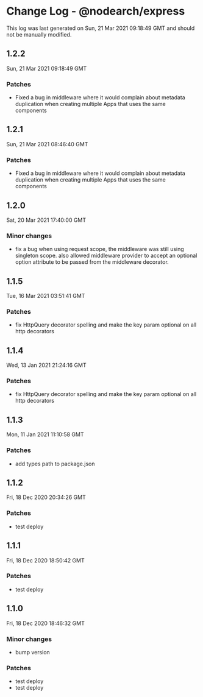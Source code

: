 # Change Log - @nodearch/express

This log was last generated on Sun, 21 Mar 2021 09:18:49 GMT and should not be manually modified.

## 1.2.2
Sun, 21 Mar 2021 09:18:49 GMT

### Patches

- Fixed a bug in middleware where it would complain about metadata duplication when creating multiple Apps that uses the same components

## 1.2.1
Sun, 21 Mar 2021 08:46:40 GMT

### Patches

- Fixed a bug in middleware where it would complain about metadata duplication when creating multiple Apps that uses the same components

## 1.2.0
Sat, 20 Mar 2021 17:40:00 GMT

### Minor changes

- fix a bug when using request scope, the middleware was still using singleton scope. also allowed middleware provider to accept an optional option attribute to be passed from the middleware decorator.

## 1.1.5
Tue, 16 Mar 2021 03:51:41 GMT

### Patches

- fix HttpQuery decorator spelling and make the key param optional on all http decorators

## 1.1.4
Wed, 13 Jan 2021 21:24:16 GMT

### Patches

- fix HttpQuery decorator spelling and make the key param optional on all http decorators

## 1.1.3
Mon, 11 Jan 2021 11:10:58 GMT

### Patches

- add types path to package.json

## 1.1.2
Fri, 18 Dec 2020 20:34:26 GMT

### Patches

- test deploy

## 1.1.1
Fri, 18 Dec 2020 18:50:42 GMT

### Patches

- test deploy

## 1.1.0
Fri, 18 Dec 2020 18:46:32 GMT

### Minor changes

- bump version

### Patches

- test deploy
- test deploy


